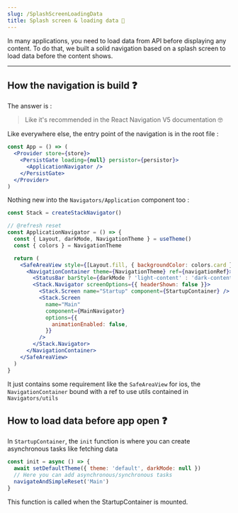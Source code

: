 ```yaml
---
slug: /SplashScreenLoadingData
title: Splash screen & loading data 💾
---
```


In many applications, you need to load data from API before displaying any content.
To do that, we built a solid navigation based on a splash screen to load data before the content shows.

---

## How the navigation is build ❓
The answer is :

> Like it's recommended in the React Navigation V5 documentation 🤓

Like everywhere else, the entry point of the navigation is in the root file :

```jsx title="src/App.js"
const App = () => (
  <Provider store={store}>
    <PersistGate loading={null} persistor={persistor}>
      <ApplicationNavigator />
    </PersistGate>
  </Provider>
)
```

Nothing new into the `Navigators/Application` component too :

```jsx
const Stack = createStackNavigator()

// @refresh reset
const ApplicationNavigator = () => {
  const { Layout, darkMode, NavigationTheme } = useTheme()
  const { colors } = NavigationTheme

  return (
    <SafeAreaView style={[Layout.fill, { backgroundColor: colors.card }]}>
      <NavigationContainer theme={NavigationTheme} ref={navigationRef}>
        <StatusBar barStyle={darkMode ? 'light-content' : 'dark-content'} />
        <Stack.Navigator screenOptions={{ headerShown: false }}>
          <Stack.Screen name="Startup" component={StartupContainer} />
          <Stack.Screen
            name="Main"
            component={MainNavigator}
            options={{
              animationEnabled: false,
            }}
          />
        </Stack.Navigator>
      </NavigationContainer>
    </SafeAreaView>
  )
}
```
It just contains some requirement like the `SafeAreaView` for ios, 
the `NavigationContainer` bound with a ref to use utils contained in `Navigators/utils` 

## How to load data before app open ❓

In `StartupContainer`, the `init` function is where you can create asynchronous tasks like fetching data 

```javascript
const init = async () => {
  await setDefaultTheme({ theme: 'default', darkMode: null })
  // Here you can add asynchronous/synchronous tasks
  navigateAndSimpleReset('Main')
}
```

This function is called when the StartupContainer is mounted.
